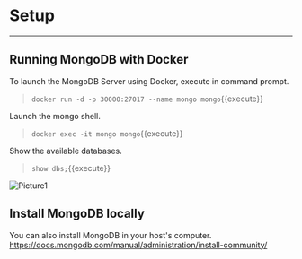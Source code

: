 # Setup

--------------------------------

## Running MongoDB with Docker

To launch the MongoDB Server using Docker, execute in command prompt.
> `docker run -d -p 30000:27017 --name mongo mongo`{{execute}}

Launch the mongo shell.
> `docker exec -it mongo mongo`{{execute}}

Show the available databases.
> `show dbs;`{{execute}}

![Picture1](./assets/Picture1.png)

## Install MongoDB locally
You can also install MongoDB in your host's computer.
https://docs.mongodb.com/manual/administration/install-community/

<br/>
